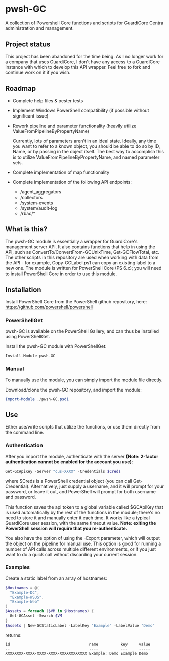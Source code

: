 # pwsh-GC
A collection of Powershell Core functions and scripts for GuardiCore Centra administration and management.

## Project status

This project has been abandoned for the time being. As I no longer work for a company that uses GuardiCore, I don't have any access to a GuardiCore instance with which to develop this API wrapper. Feel free to fork and continue work on it if you wish.

## Roadmap
+ Complete help files & pester tests
+ Implement Windows PowerShell compatibility (if possible without significant issue)
+ Rework pipeline and parameter functionality (heavily utilize ValueFromPipelineByPropertyName)

    Currently, lots of parameters aren't in an ideal state. Ideally, any time you want to refer to a known object, you should be able to do so by ID, Name, or by passing in the object itself. The best way to accomplish this is to utilize ValueFromPipelineByPropertyName, and named parameter sets.

+ Complete implementation of map functionality
+ Complete implementation of the following API endpoints:
    + /agent\_aggregators
    + /collectors
    + /system-events
    + /system/audit-log
    + /rbac/\*

## What is this?
The pwsh-GC module is essentially a wrapper for GuardiCore's management server API. It also contains functions that help in using the API, such as ConvertTo/ConvertFrom-GCUnixTime, Get-GCFlowTotal, etc. The other scripts in this repository are used when working with data from the API - for example, Copy-GCLabel.ps1 can copy an existing label to a new one. The module is written for PowerShell Core (PS 6.x); you will need to install PowerShell Core in order to use this module.

## Installation
Install PowerShell Core from the PowerShell github repository, here:\
https://github.com/powershell/powershell

### PowerShellGet
pwsh-GC is available on the PowerShell Gallery, and can thus be installed using PowerShellGet.

Install the pwsh-GC module with PowerShellGet:
```PowerShell
Install-Module pwsh-GC
```

### Manual
To manually use the module, you can simply import the module file directly.

Download/clone the pwsh-GC repository, and import the module:
```PowerShell
Import-Module ./pwsh-GC.psd1
```

## Use
Either use/write scripts that utilize the functions, or use them directly from the command line.

### Authentication
After you import the module, authenticate with the server **(Note: 2-factor authentication cannot be enabled for the account you use)**:
```PowerShell
Get-GCApiKey -Server "cus-XXXX" -Credentials $Creds
```
where $Creds is a PowerShell credential object (you can call Get-Credential). Alternatively, just supply a username, and it will prompt for your password, or leave it out, and PowerShell will prompt for both username and password.

This function saves the api token to a global variable called $GCApiKey that is used automatically by the rest of the functions in the module; there's no need to store it and manually enter it each time. It works like a typical GuardiCore user session, with the same timeout value. **Note: exiting the PowerShell session will require that you re-authenticate.**

You also have the option of using the -Export parameter, which will output the object on the pipeline for manual use. This option is good for running a number of API calls across multiple different environments, or if you just want to do a quick call without discarding your current session.

### Examples
Create a static label from an array of hostnames:

```PowerShell
$Hostnames = @(
  "Example-DC",
  "Example-WSUS",
  "Example-Web"
)
$Assets = foreach ($VM in $Hostnames) {
  Get-GCAsset -Search $VM
}
$Assets | New-GCStaticLabel -LabelKey "Example" -LabelValue "Demo"
```
returns:
```PowerShell
id                                   name          key     value
--                                   ----          ---     -----
XXXXXXXX-XXXX-XXXX-XXXX-XXXXXXXXXXXX Example: Demo Example Demo
```
